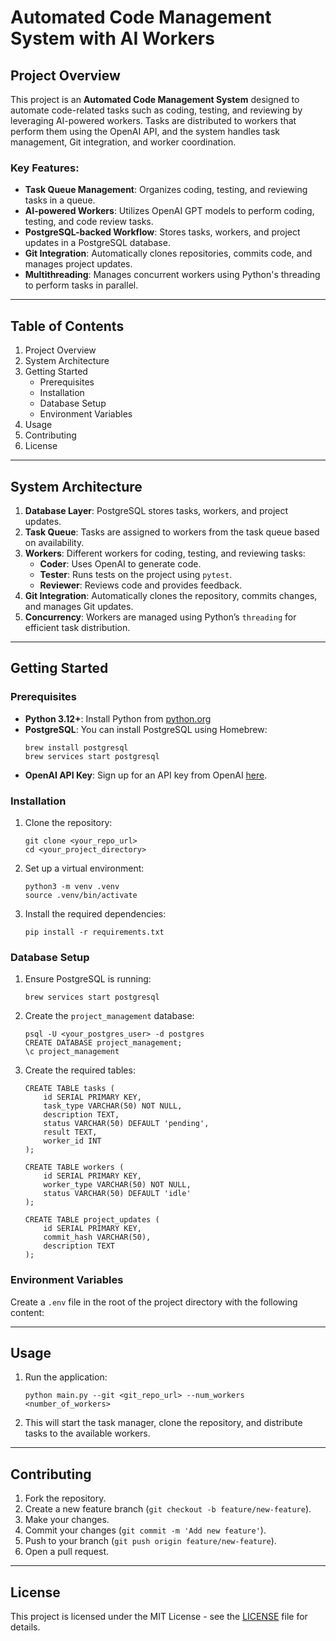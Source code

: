 # Automated Code Management System with AI Workers

## Project Overview

This project is an **Automated Code Management System** designed to automate code-related tasks such as coding, testing, and reviewing by leveraging AI-powered workers. Tasks are distributed to workers that perform them using the OpenAI API, and the system handles task management, Git integration, and worker coordination.

### Key Features:
- **Task Queue Management**: Organizes coding, testing, and reviewing tasks in a queue.
- **AI-powered Workers**: Utilizes OpenAI GPT models to perform coding, testing, and code review tasks.
- **PostgreSQL-backed Workflow**: Stores tasks, workers, and project updates in a PostgreSQL database.
- **Git Integration**: Automatically clones repositories, commits code, and manages project updates.
- **Multithreading**: Manages concurrent workers using Python's threading to perform tasks in parallel.

---

## Table of Contents
1. Project Overview
2. System Architecture
3. Getting Started
    - Prerequisites
    - Installation
    - Database Setup
    - Environment Variables
4. Usage
5. Contributing
6. License

---

## System Architecture

1. **Database Layer**: PostgreSQL stores tasks, workers, and project updates.
2. **Task Queue**: Tasks are assigned to workers from the task queue based on availability.
3. **Workers**: Different workers for coding, testing, and reviewing tasks:
    - **Coder**: Uses OpenAI to generate code.
    - **Tester**: Runs tests on the project using `pytest`.
    - **Reviewer**: Reviews code and provides feedback.
4. **Git Integration**: Automatically clones the repository, commits changes, and manages Git updates.
5. **Concurrency**: Workers are managed using Python’s `threading` for efficient task distribution.

---

## Getting Started

### Prerequisites

- **Python 3.12+**: Install Python from [python.org](https://www.python.org/downloads/)
- **PostgreSQL**: You can install PostgreSQL using Homebrew:
    ```
    brew install postgresql
    brew services start postgresql
    ```
- **OpenAI API Key**: Sign up for an API key from OpenAI [here](https://beta.openai.com/signup).

### Installation

1. Clone the repository:
    ```
    git clone <your_repo_url>
    cd <your_project_directory>
    ```

2. Set up a virtual environment:
    ```
    python3 -m venv .venv
    source .venv/bin/activate
    ```

3. Install the required dependencies:
    ```
    pip install -r requirements.txt
    ```

### Database Setup

1. Ensure PostgreSQL is running:
    ```
    brew services start postgresql
    ```

2. Create the `project_management` database:
    ```
    psql -U <your_postgres_user> -d postgres
    CREATE DATABASE project_management;
    \c project_management
    ```

3. Create the required tables:
    ```
    CREATE TABLE tasks (
        id SERIAL PRIMARY KEY,
        task_type VARCHAR(50) NOT NULL,
        description TEXT,
        status VARCHAR(50) DEFAULT 'pending',
        result TEXT,
        worker_id INT
    );

    CREATE TABLE workers (
        id SERIAL PRIMARY KEY,
        worker_type VARCHAR(50) NOT NULL,
        status VARCHAR(50) DEFAULT 'idle'
    );

    CREATE TABLE project_updates (
        id SERIAL PRIMARY KEY,
        commit_hash VARCHAR(50),
        description TEXT
    );
    ```

### Environment Variables

Create a `.env` file in the root of the project directory with the following content:


---

## Usage

1. Run the application:
    ```
    python main.py --git <git_repo_url> --num_workers <number_of_workers>
    ```

2. This will start the task manager, clone the repository, and distribute tasks to the available workers.

---

## Contributing

1. Fork the repository.
2. Create a new feature branch (`git checkout -b feature/new-feature`).
3. Make your changes.
4. Commit your changes (`git commit -m 'Add new feature'`).
5. Push to your branch (`git push origin feature/new-feature`).
6. Open a pull request.

---

## License

This project is licensed under the MIT License - see the [LICENSE](LICENSE) file for details.
